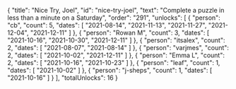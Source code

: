 {
  "title": "Nice Try, Joel",
  "id": "nice-try-joel",
  "text": "Complete a puzzle in less than a minute on a Saturday",
  "order": "291",
  "unlocks": [
    {
      "person": "cb",
      "count": 5,
      "dates": [
        "2021-08-14",
        "2021-11-13",
        "2021-11-27",
        "2021-12-04",
        "2021-12-11"
      ]
    },
    {
      "person": "Rowan M",
      "count": 3,
      "dates": [
        "2021-10-16",
        "2021-10-30",
        "2021-12-11"
      ]
    },
    {
      "person": "itsalex",
      "count": 2,
      "dates": [
        "2021-08-07",
        "2021-08-14"
      ]
    },
    {
      "person": "varjmes",
      "count": 2,
      "dates": [
        "2021-10-02",
        "2021-12-11"
      ]
    },
    {
      "person": "Emma L",
      "count": 2,
      "dates": [
        "2021-10-16",
        "2021-10-23"
      ]
    },
    {
      "person": "leaf",
      "count": 1,
      "dates": [
        "2021-10-02"
      ]
    },
    {
      "person": "j-sheps",
      "count": 1,
      "dates": [
        "2021-10-16"
      ]
    }
  ],
  "totalUnlocks": 16
}